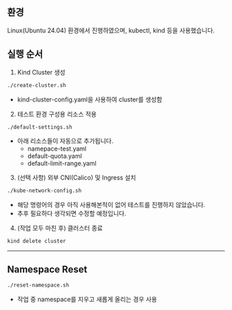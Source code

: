 ## 환경
Linux(Ubuntu 24.04) 환경에서 진행하였으며, kubectl, kind 등을 사용했습니다.


## 실행 순서
1. Kind Cluster 생성
```bash
./create-cluster.sh
```
- kind-cluster-config.yaml을 사용하여 cluster를 생성함

2. 테스트 환경 구성용 리소스 적용
```bash
./default-settings.sh
```
- 아래 리소스들이 자동으로 추가됩니다.
    - namepace-test.yaml
    - default-quota.yaml
    - default-limit-range.yaml

3. (선택 사항) 외부 CNI(Calico) 및 Ingress 설치
```bash
./kube-network-config.sh
```
- 해당 명령어의 경우 아직 사용해본적이 없어 테스트를 진행하지 않았습니다.
- 추후 필요하다 생각되면 수정할 예정입니다.


4. (작업 모두 마친 후) 클러스터 종료
```bash
kind delete cluster
```

---

## Namespace Reset
```bash
./reset-namespace.sh
```
- 작업 중 namespace를 지우고 새롭게 올리는 경우 사용